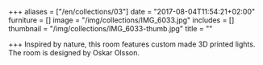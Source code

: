 +++
aliases = ["/en/collections/03"]
date = "2017-08-04T11:54:21+02:00"
furniture = []
image = "/img/collections/IMG_6033.jpg"
includes = []
thumbnail = "/img/collections/IMG_6033-thumb.jpg"
title = ""

+++
Inspired by nature, this room features custom made 3D printed lights. The room is designed by Oskar Olsson.